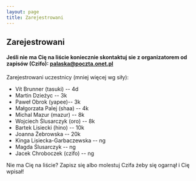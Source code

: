 ```yaml
---
layout: page
title: Zarejestrowani
---
```


## Zarejestrowani

#### Jeśli nie ma Cię na liście koniecznie skontaktuj sie z organizatorem od zapisów (Czifo): palaska@poczta.onet.pl

Zarejestrowani uczestnicy (mniej więcej wg siły):

- Vít Brunner (tasuki) -- 4d
- Martin Dzieżyc -- 3k
- Paweł Obrok (yapee)-- 3k
- Małgorzata Palej (shaa) -- 4k
- Michal Mazur (mazur) -- 8k
- Wojciech Ślusarczyk (oro) -- 8k
- Bartek Lisiecki (hino) -- 10k
- Joanna Żebrowska -- 20k
- Kinga Lisiecka-Garbaczewska -- ng
- Magda Ślusarczyk -- ng
- Jacek Chroboczek (czifo) -- ng



Nie ma Cię na liście?  Zapisz się albo molestuj Czifa żeby się ogarnął i Cię wpisał!
